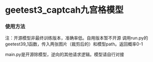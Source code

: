 # geetest3_captcah九宫格模型

### 使用方法
注：开源模型非最终训练版本，准确率低。自用版本暂不开源
调用run.py的geetest39_1函数，传入两张图片（裁剪后的）和模型path。返回概率0-1

main.py是开源除模型，逆向的其他请求逻辑。模型请自行对接
